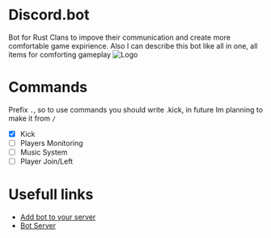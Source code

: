 # Discord.bot

Bot for Rust Clans to impove their communication and create more comfortable game expirience. 
Also I can describe this bot like all in one, all items for comforting gameplay
![Logo](https://i.morioh.com/210715/ff989a40.webp)

# Commands
Prefix `.`, so to use commands you should write .kick, in future Im planning to make it from `/`


- [x] Kick 
- [ ] Players Monitoring
- [ ] Music System
- [ ] Player Join/Left

# Usefull links

- [Add bot to your server](https://cutt.ly/rustcampbot)
- [Bot Server](https://discord.gg/jZPSbdHpNk)
